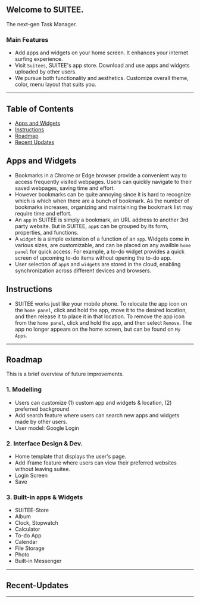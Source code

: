 ## Welcome to SUITEE.
The next-gen Task Manager.
<br>

### Main Features
- Add apps and widgets on your home screen. It enhances your internet surfing experience.
- Visit `Suitees`, SUITEE's app store. Download and use apps and widgets uploaded by other users.
- We pursue both functionality and aesthetics. Customize overall theme, color, menu layout that suits you. 

---
## Table of Contents
- [Apps and Widgets](#Apps-and-Widgets)
- [Instructions](#Instructions)
- [Roadmap](#Roadmap)
- [Recent Updates](#Recent-Updates)

## Apps and Widgets
- Bookmarks in a Chrome or Edge browser provide a convenient way to access frequently visited webpages. Users can quickly navigate to their saved webpages, saving time and effort.
- However bookmarks can be quite annoying since it is hard to recognize which is which when there are a bunch of bookmark. As the number of bookmarks increases, organizing and maintaining the bookmark list may require time and effort.
- An `app` in SUITEE is simply a bookmark, an URL address to another 3rd party website. But in SUITEE, `app`s can be grouped by its form, properties, and functions. 
- A `widget` is a simple extension of a function of an `app`. Widgets come in various sizes, are customizable, and can be placed on any availble `home panel` for quick access. For example, a to-do widget provides a quick screen of upcoming to-do items without opening the to-do app.
- User selection of `app`s and `widget`s are stored in the cloud, enabling synchronization across different devices and browsers. 

## Instructions
- SUITEE works just like your mobile phone. To relocate the app icon on the `home panel`, click and hold the app, move it to the desired location, and then release it to place it in that location. To remove the app icon from the `home panel`, click and hold the app, and then select `Remove`. The app no longer appears on the home screen, but can be found on `My Apps`.

---
## Roadmap
This is a brief overview of future improvements.
### 1. Modelling
- Users can customize (1) custom app and widgets & location, (2) preferred background
- Add search feature where users can search new apps and widgets made by other users.
- User model: Google Login

### 2. Interface Design & Dev.
- Home template that displays the user's page. 
- Add iframe feature where users can view their preferred websites without leaving suitee.
- Login Screen
- Save

### 3. Built-in apps & Widgets
- SUITEE-Store
- Album
- Clock, Stopwatch
- Calculator
- To-do App 
- Calendar
- File Storage
- Photo
- Built-in Messenger

---
## Recent-Updates
---



